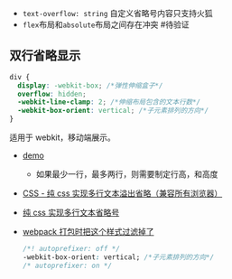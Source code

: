 - `text-overflow: string` 自定义省略号内容只支持火狐
- `flex`布局和`absolute`布局之间存在冲突 #待验证 

## 双行省略显示

```css
div {
  display: -webkit-box; /*弹性伸缩盒子*/
  overflow: hidden;
  -webkit-line-clamp: 2; /*伸缩布局包含的文本行数*/
  -webkit-box-orient: vertical; /*子元素排列的方向*/
}
```

适用于 webkit，移动端展示。

- [demo](http://jsrun.net/UmYKp/edit)

  - 如果最少一行，最多两行，则需要制定行高，和高度

- [CSS - 纯 css 实现多行文本溢出省略（兼容所有浏览器）](https://segmentfault.com/a/1190000008921613)

- [纯 css 实现多行文本省略号](https://www.jianshu.com/p/3bce7924a466)

- [webpack 打包时把这个样式过滤掉了](https://www.cnblogs.com/web1/p/9486170.html)

  ```css
  /*! autoprefixer: off */
  -webkit-box-orient: vertical; /*子元素排列的方向*/
  /* autoprefixer: on */
  ```
